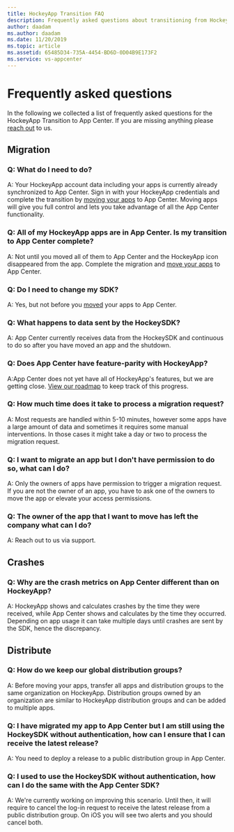```yaml
---
title: HockeyApp Transition FAQ
description: Frequently asked questions about transitioning from HockeyApp to App Center
author: daadam
ms.author: daadam
ms.date: 11/20/2019
ms.topic: article
ms.assetid: 65485D34-735A-4454-BD6D-0D04B9E173F2
ms.service: vs-appcenter
---
```


# Frequently asked questions

In the following we collected a list of frequently asked questions for the HockeyApp Transition to App Center. If you are missing anything please [reach out](~/general/support-center.md) to us.

## Migration

### Q: What do I need to do?
A: Your HockeyApp account data including your apps is currently already synchronized to App Center. Sign in with your HockeyApp credentials and complete the transition by [moving your apps](https://appcenter.ms/hockeyapp-transition-center) to App Center. Moving apps will give you full control and lets you take advantage of all the App Center functionality.

### Q: All of my HockeyApp apps are in App Center. Is my transition to App Center complete?
A: Not until you moved all of them to App Center and the HockeyApp icon disappeared from the app. Complete the migration and [move your apps](https://appcenter.ms/hockeyapp-transition-center) to App Center.

### Q: Do I need to change my SDK?
A: Yes, but not before you [moved](~/transition/moving/index.md) your apps to App Center.

### Q: What happens to data sent by the HockeySDK?
A: App Center currently receives data from the HockeySDK and continuous to do so after you have moved an app and the shutdown.

### Q: Does App Center have feature-parity with HockeyApp?
A:App Center does not yet have all of HockeyApp's features, but we are getting close. [View our roadmap](https://github.com/Microsoft/appcenter/wiki/Roadmap) to keep track of this progress.

### Q: How much time does it take to process a migration request?
A: Most requests are handled within 5-10 minutes, however some apps have a large amount of data and sometimes it requires some manual interventions. In those cases it might take a day or two to process the migration request.

### Q: I want to migrate an app but I don't have permission to do so, what can I do?
A: Only the owners of apps have permission to trigger a migration request. If you are not the owner of an app, you have to ask one of the owners to move the app or elevate your access permissions.

### Q: The owner of the app that I want to move has left the company what can I do?
A: Reach out to us via support.

## Crashes

### Q: Why are the crash metrics on App Center different than on HockeyApp?
A: HockeyApp shows and calculates crashes by the time they were received, while App Center shows and calculates by the time they occurred. Depending on app usage it can take multiple days until crashes are sent by the SDK, hence the discrepancy.

## Distribute

### Q: How do we keep our global distribution groups?
A: Before moving your apps, transfer all apps and distribution groups to the same organization on HockeyApp. Distribution groups owned by an organization are similar to HockeyApp distribution groups and can be added to multiple apps.

### Q: I have migrated my app to App Center but I am still using the HockeySDK without authentication, how can I ensure that I can receive the latest release?
A: You need to deploy a release to a public distribution group in App Center.

### Q: I used to use the HockeySDK without authentication, how can I do the same with the App Center SDK?
A: We're currently working on improving this scenario. Until then, it will require to cancel the log-in request to receive the latest release from a public distribution group. On iOS you will see two alerts and you should cancel both.